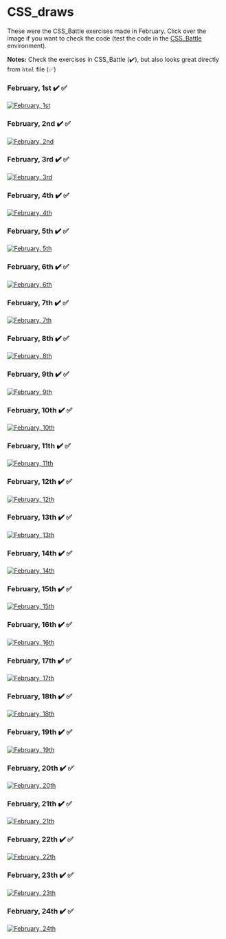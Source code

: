 # CSS_draws

These were the CSS_Battle exercises made in February. Click over the image if you want to check the code (test the code in the [CSS_Battle](https://cssbattle.dev/) environment).

**Notes:** Check the exercises in CSS_Battle (✔️), but also looks great directly from `html` file (✅)

### February, 1st ✔️ ✅
[![February, 1st](draws/01.png)](html/01.html)

### February, 2nd ✔️ ✅
[![February, 2nd](draws/02.png)](html/02.html)

### February, 3rd ✔️ ✅
[![February, 3rd](draws/03.png)](html/03.html)

### February, 4th ✔️ ✅
[![February, 4th](draws/04.png)](html/04.html)

### February, 5th ✔️ ✅
[![February, 5th](draws/05.png)](html/05.html)

### February, 6th ✔️ ✅
[![February, 6th](draws/06.png)](html/06.html)

### February, 7th ✔️ ✅
[![February, 7th](draws/07.png)](html/07.html)

### February, 8th ✔️ ✅
[![February, 8th](draws/08.png)](html/08.html)

### February, 9th ✔️ ✅
[![February, 9th](draws/09.png)](html/09.html)

### February, 10th ✔️ ✅
[![February, 10th](draws/10.png)](html/10.html)

### February, 11th ✔️ ✅
[![February, 11th](draws/11.png)](html/11.html)

### February, 12th ✔️ ✅
[![February, 12th](draws/12.png)](html/12.html)

### February, 13th ✔️ ✅
[![February, 13th](draws/13.png)](html/13.html)

### February, 14th ✔️ ✅
[![February, 14th](draws/14.png)](html/14.html)

### February, 15th ✔️ ✅
[![February, 15th](draws/15.png)](html/15.html)

### February, 16th ✔️ ✅
[![February, 16th](draws/16.png)](html/16.html)

### February, 17th ✔️ ✅
[![February, 17th](draws/17.png)](html/17.html)

### February, 18th ✔️ ✅
[![February, 18th](draws/18.png)](html/18.html)

### February, 19th ✔️ ✅
[![February, 19th](draws/19.png)](html/19.html)

### February, 20th ✔️ ✅
[![February, 20th](draws/20.png)](html/20.html)

### February, 21th ✔️ ✅
[![February, 21th](draws/21.png)](html/21.html)

### February, 22th ✔️ ✅
[![February, 22th](draws/22.png)](html/22.html)

### February, 23th ✔️ ✅
[![February, 23th](draws/23.png)](html/23.html)

### February, 24th ✔️ ✅
[![February, 24th](draws/24.png)](html/24.html)
